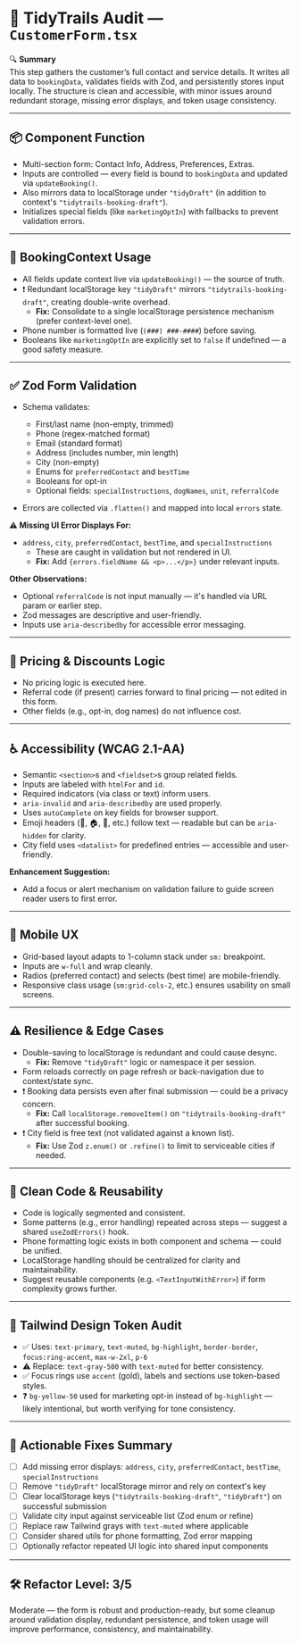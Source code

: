 # 🧹 TidyTrails Audit — `CustomerForm.tsx`

🔍 **Summary**  
This step gathers the customer’s full contact and service details. It writes all data to `bookingData`, validates fields with Zod, and persistently stores input locally. The structure is clean and accessible, with minor issues around redundant storage, missing error displays, and token usage consistency.

---

## 📦 Component Function

- Multi-section form: Contact Info, Address, Preferences, Extras.
- Inputs are controlled — every field is bound to `bookingData` and updated via `updateBooking()`.
- Also mirrors data to localStorage under `"tidyDraft"` (in addition to context's `"tidytrails-booking-draft"`).
- Initializes special fields (like `marketingOptIn`) with fallbacks to prevent validation errors.

---

## 🧠 BookingContext Usage

- All fields update context live via `updateBooking()` — the source of truth.
- ❗ Redundant localStorage key `"tidyDraft"` mirrors `"tidytrails-booking-draft"`, creating double-write overhead.
  - **Fix:** Consolidate to a single localStorage persistence mechanism (prefer context-level one).
- Phone number is formatted live (`(###) ###-####`) before saving.
- Booleans like `marketingOptIn` are explicitly set to `false` if undefined — a good safety measure.

---

## ✅ Zod Form Validation

- Schema validates:  
  - First/last name (non-empty, trimmed)  
  - Phone (regex-matched format)  
  - Email (standard format)  
  - Address (includes number, min length)  
  - City (non-empty)  
  - Enums for `preferredContact` and `bestTime`  
  - Booleans for opt-in  
  - Optional fields: `specialInstructions`, `dogNames`, `unit`, `referralCode`

- Errors are collected via `.flatten()` and mapped into local `errors` state.

**⚠️ Missing UI Error Displays For:**
- `address`, `city`, `preferredContact`, `bestTime`, and `specialInstructions`
  - These are caught in validation but not rendered in UI.
  - **Fix:** Add `{errors.fieldName && <p>...</p>}` under relevant inputs.

**Other Observations:**
- Optional `referralCode` is not input manually — it's handled via URL param or earlier step.
- Zod messages are descriptive and user-friendly.
- Inputs use `aria-describedby` for accessible error messaging.

---

## 💸 Pricing & Discounts Logic

- No pricing logic is executed here.
- Referral code (if present) carries forward to final pricing — not edited in this form.
- Other fields (e.g., opt-in, dog names) do not influence cost.

---

## ♿ Accessibility (WCAG 2.1-AA)

- Semantic `<section>`s and `<fieldset>`s group related fields.
- Inputs are labeled with `htmlFor` and `id`.
- Required indicators (via class or text) inform users.
- `aria-invalid` and `aria-describedby` are used properly.
- Uses `autoComplete` on key fields for browser support.
- Emoji headers (📇, 🏠, 🐾, etc.) follow text — readable but can be `aria-hidden` for clarity.
- City field uses `<datalist>` for predefined entries — accessible and user-friendly.

**Enhancement Suggestion:**
- Add a focus or alert mechanism on validation failure to guide screen reader users to first error.

---

## 📱 Mobile UX

- Grid-based layout adapts to 1-column stack under `sm:` breakpoint.
- Inputs are `w-full` and wrap cleanly.
- Radios (preferred contact) and selects (best time) are mobile-friendly.
- Responsive class usage (`sm:grid-cols-2`, etc.) ensures usability on small screens.

---

## ⚠️ Resilience & Edge Cases

- Double-saving to localStorage is redundant and could cause desync.
  - **Fix:** Remove `"tidyDraft"` logic or namespace it per session.
- Form reloads correctly on page refresh or back-navigation due to context/state sync.
- ❗ Booking data persists even after final submission — could be a privacy concern.
  - **Fix:** Call `localStorage.removeItem()` on `"tidytrails-booking-draft"` after successful booking.
- ❗ City field is free text (not validated against a known list).
  - **Fix:** Use Zod `z.enum()` or `.refine()` to limit to serviceable cities if needed.

---

## 🧼 Clean Code & Reusability

- Code is logically segmented and consistent.
- Some patterns (e.g., error handling) repeated across steps — suggest a shared `useZodErrors()` hook.
- Phone formatting logic exists in both component and schema — could be unified.
- LocalStorage handling should be centralized for clarity and maintainability.
- Suggest reusable components (e.g. `<TextInputWithError>`) if form complexity grows further.

---

## 🎨 Tailwind Design Token Audit

- ✅ Uses: `text-primary`, `text-muted`, `bg-highlight`, `border-border`, `focus:ring-accent`, `max-w-2xl`, `p-6`
- ⚠️ Replace: `text-gray-500` with `text-muted` for better consistency.
- ✅ Focus rings use `accent` (gold), labels and sections use token-based styles.
- ❓ `bg-yellow-50` used for marketing opt-in instead of `bg-highlight` — likely intentional, but worth verifying for tone consistency.

---

## 🔧 Actionable Fixes Summary

- [ ] Add missing error displays: `address`, `city`, `preferredContact`, `bestTime`, `specialInstructions`
- [ ] Remove `"tidyDraft"` localStorage mirror and rely on context's key
- [ ] Clear localStorage keys (`"tidytrails-booking-draft"`, `"tidyDraft"`) on successful submission
- [ ] Validate city input against serviceable list (Zod enum or refine)
- [ ] Replace raw Tailwind grays with `text-muted` where applicable
- [ ] Consider shared utils for phone formatting, Zod error mapping
- [ ] Optionally refactor repeated UI logic into shared input components

---

## 🛠 Refactor Level: **3/5**

Moderate — the form is robust and production-ready, but some cleanup around validation display, redundant persistence, and token usage will improve performance, consistency, and maintainability.
